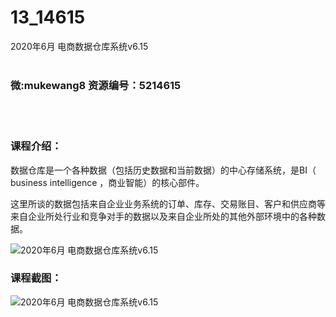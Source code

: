 # 13_14615
2020年6月 电商数据仓库系统v6.15
<br/></br>
<h3>微:mukewang8 资源编号：5214615</h3>
<br/></br>
<h3>课程介绍：</h3>
<p><a title="查看与 数据仓库 相关的文章" target="_blank">数据仓库</a>是一个各种数据（包括历史数据和当前数据）的中心存储系统，是BI（ business intelligence ，商业智能）的核心部件。</p>
<p>这里所谈的数据包括来自企业业务系统的订单、库存、交易账目、客户和供应商等来自企业所处行业和竞争对手的数据以及来自企业所处的其他外部环境中的各种数据。</p>
<p><img src="https://www.ko996.com/wp-content/uploads/img/2020/07/1-87-300x223.png" alt="2020年6月 电商数据仓库系统v6.15"></p>
<div class="info-desc">
<h3>课程截图：</h3>
<p><img src="https://www.ko996.com/wp-content/uploads/img/2020/07/2-87.png" alt="2020年6月 电商数据仓库系统v6.15"></p>


			
</div>
